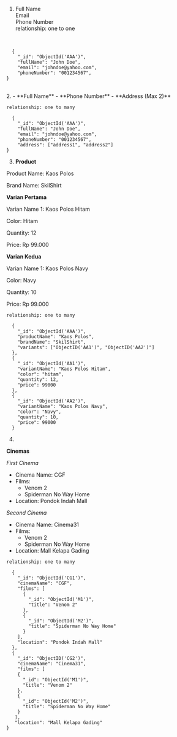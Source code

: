 1. Full Name <br>
Email<br>
Phone Number<br>
relationship: one to one
<br>

```
  {
    "_id": "ObjectId('AAA')",
    "fullName": "John Doe",
    "email": "johndoe@yahoo.com",
    "phoneNumber": "001234567",
}
```
<br>
2. 
- **Full Name**
- **Phone Number**
- **Address (Max 2)**

`relationship: one to many`
<br>
```
  {
    "_id": "ObjectId('AAA')",
    "fullName": "John Doe",
    "email": "johndoe@yahoo.com",
    "phoneNumber": "001234567",
    "address": ["address1", "address2"]
}
```
3. **Product**

Product Name: Kaos Polos

Brand Name: SkilShirt

**Varian Pertama**

Varian Name 1: Kaos Polos Hitam

Color: Hitam

Quantity: 12

Price: Rp 99.000

**Varian Kedua**

Varian Name 1: Kaos Polos Navy

Color: Navy

Quantity: 10

Price: Rp 99.000

`relationship: one to many`
```
  {
    "_id": "ObjectId('AAA')",
    "productName": "Kaos Polos",
    "brandName": "SkilShirt",
    "variants": ["ObjectID('AA1')", "ObjectID('AA2')"]
  },
  {
    "_id": "ObjectId('AA1')",
    "variantName": "Kaos Polos Hitam",
    "color": "hitam",
    "quantity": 12,
    "price": 99000
  },
  {
    "_id": "ObjectId('AA2')",
    "variantName": "Kaos Polos Navy",
    "color": "Navy",
    "quantity": 10,
    "price": 99000
  }
```

4. 
**Cinemas**

*First Cinema*
- Cinema Name: CGF
- Films:
  - Venom 2
  - Spiderman No Way Home
- Location: Pondok Indah Mall

*Second Cinema*

- Cinema Name: Cinema31
- Films:
  - Venom 2
  - Spiderman No Way Home
- Location: Mall Kelapa Gading

`relationship: one to many`

```
  {
    "_id": "ObjectId('CG1')",
    "cinemaName": "CGF",
    "films": [
      {
        "_id": "ObjectId('M1')",
        "title": "Venom 2"
      },
      {
        "_id": "ObjectId('M2')",
        "title": "Spiderman No Way Home"
      }
    ],
    "location": "Pondok Indah Mall"
  },
  {
    "_id": "ObjectID('CG2')",
    "cinemaName": "Cinema31",
    "films": [
    {
      "_id": "ObjectId('M1')",
      "title": "Venom 2"
    },
    {
      "_id": "ObjectId('M2')",
      "title": "Spiderman No Way Home"
    }
   ],
   "location": "Mall Kelapa Gading"
}
```
